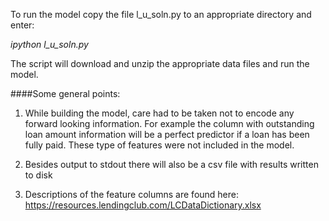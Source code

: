 To run the model copy the file l_u_soln.py to an appropriate directory and enter:

*ipython l_u_soln.py*

The script will download and unzip the appropriate data files and run the model.


####Some general points:  

1. While building the model, care had to be taken not to encode any forward looking information. For example the column with outstanding loan amount information will be a perfect predictor if a loan has been fully paid. These type of features were not included in the model.  

1. Besides output to stdout there will also be a csv file with results written to disk  

1. Descriptions of the feature columns are found here: https://resources.lendingclub.com/LCDataDictionary.xlsx